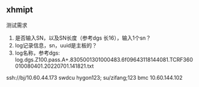 ## xhmipt
测试需求
1. 是否输入SN，以及SN长度（参考dgs 长16），输入1个sn？
2. log记录信息，sn，uuid是主板的？
3. log名称，参考dgs: log.dgs.Z100.pass.A+.8305001301000483.6f09643118144081.TCRF360010080401.20220701.141821.txt



ssh://bj/10.60.44.173
swdcu hygon123;
su/zifang;123
bmc 10.60.144.102